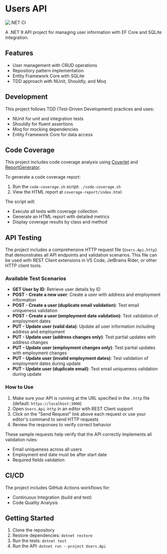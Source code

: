 # Users API

![.NET CI](https://github.com/yourusername/Users/actions/workflows/dotnet-ci.yml/badge.svg)

A .NET 9 API project for managing user information with EF Core and SQLite integration.

## Features

- User management with CRUD operations
- Repository pattern implementation
- Entity Framework Core with SQLite
- TDD approach with NUnit, Shouldly, and Moq

## Development

This project follows TDD (Test-Driven Development) practices and uses:

- NUnit for unit and integration tests
- Shouldly for fluent assertions
- Moq for mocking dependencies
- Entity Framework Core for data access

## Code Coverage

This project includes code coverage analysis using [Coverlet](https://github.com/coverlet-coverage/coverlet) and [ReportGenerator](https://github.com/danielpalme/ReportGenerator).

To generate a code coverage report:

1. Run the `code-coverage.sh` script: `./code-coverage.sh`
2. View the HTML report at `coverage-report/index.html`

The script will:
- Execute all tests with coverage collection
- Generate an HTML report with detailed metrics
- Display coverage results by class and method

## API Testing

The project includes a comprehensive HTTP request file (`Users.Api.http`) that demonstrates all API endpoints and validation scenarios. This file can be used with REST Client extensions in VS Code, JetBrains Rider, or other HTTP client tools.

### Available Test Scenarios

- **GET User by ID**: Retrieve user details by ID
- **POST - Create a new user**: Create a user with address and employment information
- **POST - Create a user (duplicate email validation)**: Test email uniqueness validation
- **POST - Create a user (employment date validation)**: Test validation of employment dates
- **PUT - Update user (valid data)**: Update all user information including address and employment
- **PUT - Update user (address changes only)**: Test partial updates with address changes
- **PUT - Update user (employment changes only)**: Test partial updates with employment changes
- **PUT - Update user (invalid employment dates)**: Test validation of employment dates during update
- **PUT - Update user (duplicate email)**: Test email uniqueness validation during update

### How to Use

1. Make sure your API is running at the URL specified in the `.http` file (default: `https://localhost:3000`)
2. Open `Users.Api.http` in an editor with REST Client support
3. Click on the "Send Request" link above each request or use your editor's command to send HTTP requests
4. Review the responses to verify correct behavior

These sample requests help verify that the API correctly implements all validation rules:
- Email uniqueness across all users
- Employment end date must be after start date
- Required fields validation

## CI/CD

The project includes GitHub Actions workflows for:
- Continuous Integration (build and test)
- Code Quality Analysis

## Getting Started

1. Clone the repository
2. Restore dependencies: `dotnet restore`
3. Run the tests: `dotnet test`
4. Run the API: `dotnet run --project Users.Api` 